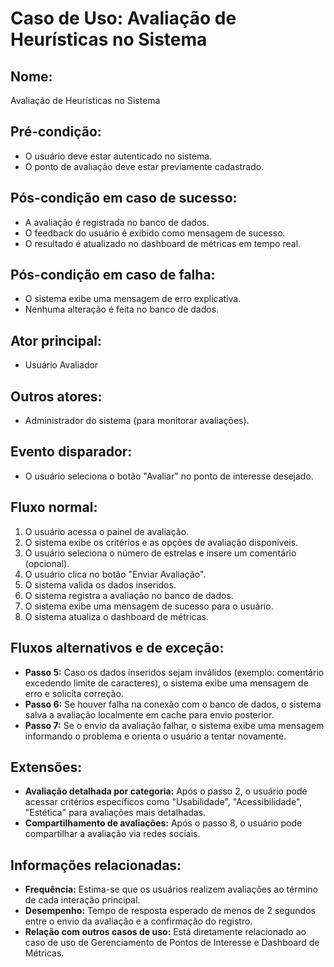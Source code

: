 # Caso de Uso: Avaliação de Heurísticas no Sistema

## Nome:
Avaliação de Heurísticas no Sistema

## Pré-condição:
- O usuário deve estar autenticado no sistema.
- O ponto de avaliação deve estar previamente cadastrado.

## Pós-condição em caso de sucesso:
- A avaliação é registrada no banco de dados.
- O feedback do usuário é exibido como mensagem de sucesso.
- O resultado é atualizado no dashboard de métricas em tempo real.

## Pós-condição em caso de falha:
- O sistema exibe uma mensagem de erro explicativa.
- Nenhuma alteração é feita no banco de dados.

## Ator principal:
- Usuário Avaliador

## Outros atores:
- Administrador do sistema (para monitorar avaliações).

## Evento disparador:
- O usuário seleciona o botão "Avaliar" no ponto de interesse desejado.

## Fluxo normal:
1. O usuário acessa o painel de avaliação.
2. O sistema exibe os critérios e as opções de avaliação disponíveis.
3. O usuário seleciona o número de estrelas e insere um comentário (opcional).
4. O usuário clica no botão "Enviar Avaliação".
5. O sistema valida os dados inseridos.
6. O sistema registra a avaliação no banco de dados.
7. O sistema exibe uma mensagem de sucesso para o usuário.
8. O sistema atualiza o dashboard de métricas.

## Fluxos alternativos e de exceção:
- **Passo 5:** Caso os dados inseridos sejam inválidos (exemplo: comentário excedendo limite de caracteres), o sistema exibe uma mensagem de erro e solicita correção.
- **Passo 6:** Se houver falha na conexão com o banco de dados, o sistema salva a avaliação localmente em cache para envio posterior.
- **Passo 7:** Se o envio da avaliação falhar, o sistema exibe uma mensagem informando o problema e orienta o usuário a tentar novamente.

## Extensões:
- **Avaliação detalhada por categoria:** Após o passo 2, o usuário pode acessar critérios específicos como "Usabilidade", "Acessibilidade", "Estética" para avaliações mais detalhadas.
- **Compartilhamento de avaliações:** Após o passo 8, o usuário pode compartilhar a avaliação via redes sociais.

## Informações relacionadas:
- **Frequência:** Estima-se que os usuários realizem avaliações ao término de cada interação principal.
- **Desempenho:** Tempo de resposta esperado de menos de 2 segundos entre o envio da avaliação e a confirmação do registro.
- **Relação com outros casos de uso:** Está diretamente relacionado ao caso de uso de Gerenciamento de Pontos de Interesse e Dashboard de Métricas.
